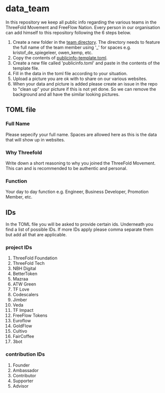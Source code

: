 # data_team

In this repository we keep all public info regarding the various teams in the ThreeFold Movement and FreeFlow Nation.
Every person in our organisation can add himself to this repository following the 6 steps below.

1. Create a new folder in the [team directory](https://github.com/threefoldfoundation/data_team/tree/master/team). The directory needs to feature the full name of the team member using '_' for spaces e.g. kristof_de_spiegeleer, owen_kemp,  etc.
2. Copy the contents of [publicinfo-template.toml](https://github.com/threefoldfoundation/data_team/blob/master/publicinfo-template.toml). 
3. Create a new file called 'publicinfo.toml' and paste in the contents of the template file.
4. Fill in the data in the toml file according to your situation.
5. Upload a picture you are ok with to share on our various websites.
6. When your data and picture is added please create an issue in the repo to "clean up" your picture if this is not yet done. So we can remove the background and all have the similar looking pictures.


## TOML file

### Full Name
Please sepecify your full name. Spaces are allowed here as this is the data that will show up in websites.

### Why Threefold
Write down a short reasoning to why you joined the ThreeFold Movement. This can and is recommended to be authentic and personal.

### Function
Your day to day function e.g. Engineer, Business Developer, Promotion Member, etc.


## IDs
In the TOML file you will be asked to provide certain ids.
Underneath you find a list of possible IDs. 
If more IDs apply please comma separate them but add all that are applicable.


### project IDs
1. ThreeFold Foundation
2. ThreeFold Tech
3. NBH Digital
4. BetterToken
5. Mazraa
6. ATW Green
7. TF Love
8. Codescalers
9. Jimber
10. Veda
11. TF Impact
12. FreeFlow Tokens
13. Euroflow
14. GoldFlow
15. Cultivo
16. FairCoffee
17. 3bot


### contribution IDs
1. Founder
2. Ambassador
3. Contributor
4. Supporter
5. Advisor